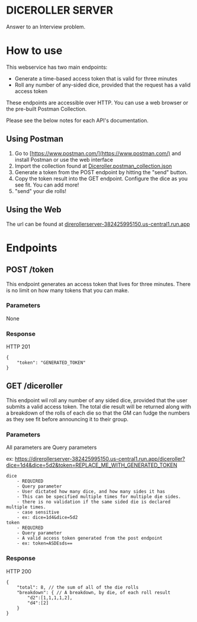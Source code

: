 # DICEROLLER SERVER
Answer to an Interview problem. 

# How to use
This webservice has two main endpoints:
- Generate a time-based access token that is valid for three minutes
- Roll any number of any-sided dice, provided that the request has a valid access token

These endpoints are accessible over HTTP. You can use a web browser or the pre-built Postman Collection. 

Please see the below notes for each API's documentation. 

## Using Postman
1. Go to [https://www.postman.com/](https://www.postman.com/) and install Postman or use the web interface
2. Import the collection found at [Diceroller.postman_collection.json](Diceroller.postman_collection.json)
3. Generate a token from the POST endpoint by hitting the "send" button.
4. Copy the token result into the GET endpoint. Configure the dice as you see fit. You can add more!
5. "send" your die rolls!

## Using the Web
The url can be found at [direrollerserver-382425995150.us-central1.run.app](direrollerserver-382425995150.us-central1.run.app)

# Endpoints

## POST /token
This endpoint generates an access token that lives for three minutes.
There is no limit on how many tokens that you can make.

### Parameters
None

### Response
HTTP 201
```
{
    "token": "GENERATED_TOKEN"
}
```

## GET /diceroller
This endpoint wil roll any number of any sided dice, provided that the user submits a valid access token. The total die result will be returned along with a breakdown of the rolls of each die so that the GM can fudge the numbers as they see fit before announcing it to their group.

### Parameters
All parameters are Query parameters

ex: https://direrollerserver-382425995150.us-central1.run.app/diceroller?dice=1d4&dice=5d2&token=REPLACE_ME_WITH_GENERATED_TOKEN 

```
dice
    - REQUIRED
    - Query parameter
    - User dictated how many dice, and how many sides it has
    - This can be specified multiple times for multiple die sides.
    - there is no validation if the same sided die is declared multiple times.
    - case sensitive
    - ex: dice=1d4&dice=5d2
token
    - REQUIRED
    - Query parameter
    - A valid access token generated from the post endpoint
    - ex: token=ASDEsds==
```

### Response
HTTP 200
```
{
    "total": 8, // the sum of all of the die rolls
    "breakdown": { // A breakdown, by die, of each roll result
        "d2":[1,1,1,1,2], 
        "d4":[2]
    }
}
```
